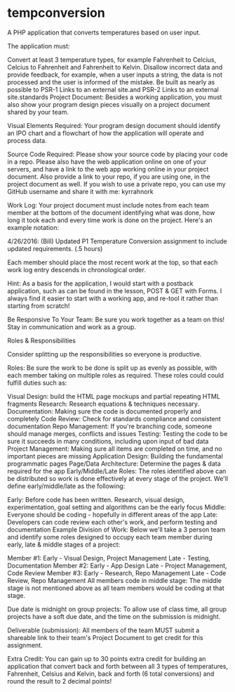 # tempconversion
A PHP application that converts temperatures based on user input.

The application must:

Convert at least 3 temperature types, for example Fahrenheit to Celcius, Celcius to Fahrenheit and Fahrenheit to Kelvin.
Disallow incorrect data and provide feedback, for example, when a user inputs a string, the data is not processed and the user is informed of the mistake.
Be built as nearly as possible to PSR-1 Links to an external site.and PSR-2 Links to an external site.standards
Project Document: Besides a working application, you must also show your program design pieces visually on a project document shared by your team.

Visual Elements Required: Your program design document should identify an IPO chart and a flowchart of how the application will operate and process data.

Source Code Required: Please show your source code by placing your code in a repo. Please also have the web application online on one of your servers, and have a link to the web app working online in your project document. Also provide a link to your repo, if you are using one, in the project document as well.  If you wish to use a private repo, you can use my GitHub username and share it with me: kyrrahnork

Work Log: Your project document must include notes from each team member at the bottom of the document identifying what was done, how long it took each and every time work is done on the project.  Here's an example notation:

4/26/2016: (Bill) Updated P1 Temperature Conversion assignment to include updated requirements.  (.5 hours)

Each member should place the most recent work at the top, so that each work log entry descends in chronological order.

Hint: As a basis for the application, I would start with a postback application, such as can be found in the lesson, POST & GET with Forms. I always find it easier to start with a working app, and re-tool it rather than starting from scratch!

Be Responsive To Your Team: Be sure you work together as a team on this!  Stay in communication and work as a group.

Roles & Responsibilities

Consider splitting up the responsibilities so everyone is productive.

Roles: Be sure the work to be done is split up as evenly as possible, with each member taking on multiple roles as required.  These roles could could fulfill duties such as:

Visual Design: build the HTML page mockups and partial repeating HTML fragments
Research: Research equations & techniques necessary.
Documentation: Making sure the code is documented properly and completely
Code Review: Check for standards compliance and consistent documentation
Repo Management: If you're branching code, someone should manage merges,  conflicts and issues
Testing: Testing the code to be sure it succeeds in many conditions, including upon input of bad data
Project Management: Making sure all items are completed on time, and no important pieces are missing
Application Design: Building the fundamental programmatic pages
Page/Data Architecture: Determine the  pages & data required for the app 
Early/Middle/Late Roles: The roles identified above can be distributed so work is done effectively at every stage of the project.  We'll define early/middle/late as the following:

Early: Before code has been written.  Research, visual design, experimentation, goal setting and algorithms can be the early focus
Middle: Everyone should be coding - hopefully in different areas of the app
Late: Developers can code review each other's work, and perform testing and documentation
Example Division of Work: Below we'll take a 3 person team and identify some roles designed to occupy each team member during early, late & middle stages of a project:

Member #1: Early - Visual Design, Project Management Late - Testing, Documentation
Member #2: Early - App Design Late - Project Management, Code Review
Member #3: Early - Research, Repo Management Late - Code Review, Repo Management
All members code in middle stage: The middle stage is not mentioned above as all team members would be coding at that stage.

Due date is midnight on group projects: To allow use of class time, all group projects have a soft due date, and the time on the submission is midnight.

Deliverable (submission): All members of the team MUST submit a shareable link to their team's Project Document to get credit for this assignment.

Extra Credit: You can gain up to 30 points extra credit for building an application that convert back and forth between all 3 types of temperatures, Fahrenheit, Celsius and Kelvin, back and forth (6 total conversions) and round the result to 2 decimal points!

 
